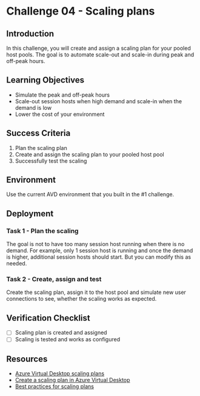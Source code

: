 # Challenge 04 - Scaling plans

## Introduction

In this challenge, you will create and assign a scaling plan for your pooled host pools. The goal is to automate scale-out and scale-in during peak and off-peak hours.

## Learning Objectives

- Simulate the peak and off-peak hours
- Scale-out session hosts when high demand and scale-in when the demand is low
- Lower the cost of your environment

## Success Criteria

1. Plan the scaling plan
2. Create and assign the scaling plan to your pooled host pool
3. Successfully test the scaling

## Environment

Use the current AVD environment that you built in the #1 challenge.

## Deployment

### Task 1 - Plan the scaling
The goal is not to have too many session host running when there is no demand. For example, only 1 session host is running and once the demand is higher, additional session hosts should start. But you can modify this as needed.

### Task 2 - Create, assign and test
Create the scaling plan, assign it to the host pool and simulate new user connections to see, whether the scaling works as expected.

## Verification Checklist

- [ ] Scaling plan is created and assigned
- [ ] Scaling is tested and works as configured

## Resources
- [Azure Virtual Desktop scaling plans](https://learn.microsoft.com/en-us/azure/virtual-desktop/scaling-plan)
- [Create a scaling plan in Azure Virtual Desktop](https://learn.microsoft.com/en-us/azure/virtual-desktop/create-scaling-plan)
- [Best practices for scaling plans](https://learn.microsoft.com/en-us/azure/virtual-desktop/scaling-plan-best-practices)